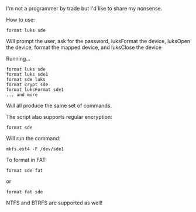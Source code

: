 I'm not a programmer by trade but I'd like to share my nonsense.

How to use:

    format luks sde
Will prompt the user, ask for the password, luksFormat the device, luksOpen the device, format the mapped device, and luksClose the device

Running...

    format luks sde
    format luks sde1
    format sde luks
    format crypt sde
    format luksFormat sde1
    ... and more
Will all produce the same set of commands.

The script also supports regular encryption:

    format sde
Will run the command:

    mkfs.ext4 -F /dev/sde1

To format in FAT:

    format sde fat
or

    format fat sde

NTFS and BTRFS are supported as well!
